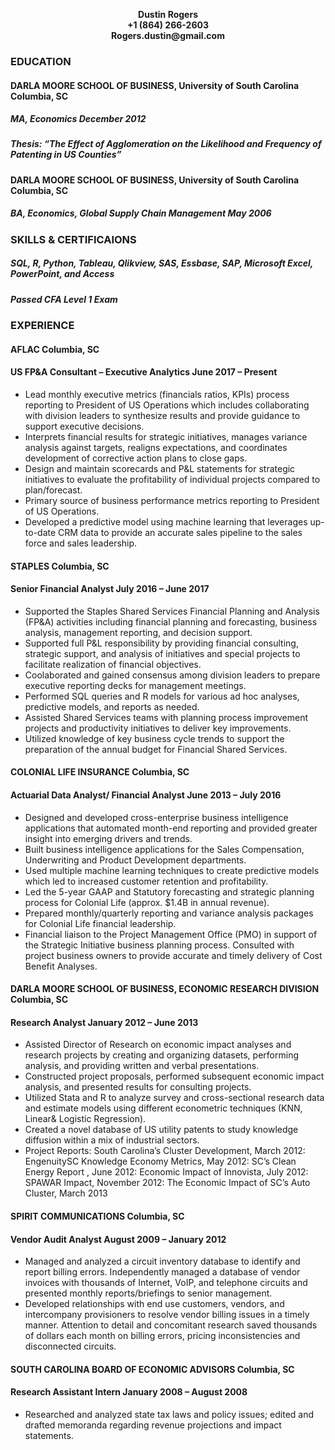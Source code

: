<p align="center">
 <b>Dustin Rogers </b><br>
 <b>+1 (864) 266-2603 </b><br>
 <b>Rogers.dustin@gmail.com </b><br> 
</p>
 
### EDUCATION
#### DARLA MOORE SCHOOL OF BUSINESS, University of South Carolina	Columbia, SC  
##### MA, Economics December 2012
##### Thesis: “The Effect of Agglomeration on the Likelihood and Frequency of Patenting in US Counties”

#### DARLA MOORE SCHOOL OF BUSINESS, University of South Carolina	Columbia, SC  
##### BA, Economics, Global Supply Chain Management		                   May 2006	

### SKILLS & CERTIFICAIONS   
##### SQL, R, Python, Tableau, Qlikview, SAS, Essbase, SAP, Microsoft Excel, PowerPoint, and Access
##### Passed CFA Level 1 Exam

### EXPERIENCE
#### AFLAC		                                                           Columbia, SC 
#### US FP&A Consultant – Executive Analytics 	                         June 2017 – Present
+	Lead monthly executive metrics (financials ratios, KPIs) process reporting to President of US Operations which includes collaborating with division leaders to synthesize results and provide guidance to support executive decisions.
+	Interprets financial results for strategic initiatives, manages variance analysis against targets, realigns expectations, and coordinates development of corrective action plans to close gaps.
+	Design and maintain scorecards and P&L statements for strategic initiatives to evaluate the profitability of individual projects compared to plan/forecast.
+	Primary source of business performance metrics reporting to President of US Operations.
+	Developed a predictive model using machine learning that leverages up-to-date CRM data to provide an accurate sales pipeline to the sales force and sales leadership.

#### STAPLES		                                                          Columbia, SC 
#### Senior Financial Analyst                                             July 2016 – June 2017
+	Supported the Staples Shared Services Financial Planning and Analysis (FP&A) activities including financial planning and forecasting, business analysis, management reporting, and decision support.
+	Supported full P&L responsibility by providing financial consulting, strategic support, and analysis of initiatives and special projects to facilitate realization of financial objectives.
+	Coolaborated and gained consensus among division leaders to prepare executive reporting decks for management meetings.
+	Performed SQL queries and R models for various ad hoc analyses, predictive models, and reports as needed.
+	Assisted Shared Services teams with planning process improvement projects and productivity initiatives to deliver key improvements.
+	Utilized knowledge of key business cycle trends to support the preparation of the annual budget for Financial Shared Services.

#### COLONIAL LIFE INSURANCE		                                           Columbia, SC 
#### Actuarial Data Analyst/ Financial Analyst	                           June 2013 – July 2016	
+	Designed and developed cross-enterprise business intelligence applications that automated month-end reporting and provided greater insight into emerging drivers and trends. 
+	Built business intelligence applications for the Sales Compensation, Underwriting and Product Development departments.
+	Used multiple machine learning techniques to create predictive models which led to increased customer retention and profitability.  
+	Led the 5-year GAAP and Statutory forecasting and strategic planning process for Colonial Life (approx. $1.4B in annual revenue).
+	Prepared monthly/quarterly reporting and variance analysis packages for Colonial Life financial leadership.
+	Financial liaison to the Project Management Office (PMO) in support of the Strategic Initiative business planning process. Consulted with project business owners to provide accurate and timely delivery of Cost Benefit Analyses.

#### DARLA MOORE SCHOOL OF BUSINESS, ECONOMIC RESEARCH DIVISION 	          Columbia, SC 
#### Research Analyst 		                                                  January 2012 – June 2013
+	Assisted Director of Research on economic impact analyses and research projects by creating and organizing datasets, performing analysis, and providing written and verbal presentations.
+	Constructed project proposals, performed subsequent economic impact analysis, and presented results for consulting projects.
+	Utilized Stata and R to analyze survey and cross-sectional research data and estimate models using different econometric techniques (KNN, Linear& Logistic Regression).
+	Created a novel database of US utility patents to study knowledge diffusion within a mix of industrial sectors. 
+	Project Reports: South Carolina’s Cluster Development, March 2012: EngenuitySC Knowledge Economy Metrics, May 2012: SC’s Clean Energy Report , June 2012: Economic Impact of Innovista, July 2012:  SPAWAR Impact, November 2012: The Economic Impact of SC’s Auto Cluster, March 2013

#### SPIRIT COMMUNICATIONS	                                                  Columbia, SC 
#### Vendor Audit Analyst		                                                  August 2009 – January 2012
+	Managed and analyzed a circuit inventory database to identify and report billing errors. Independently managed a database of vendor invoices with thousands of Internet, VoIP, and telephone circuits and presented monthly reports/briefings to senior management. 
+	Developed relationships with end use customers, vendors, and intercompany provisioners to resolve vendor billing issues in a timely manner. Attention to detail and concomitant research saved thousands of dollars each month on billing errors, pricing inconsistencies and disconnected circuits.

#### SOUTH CAROLINA BOARD OF ECONOMIC ADVISORS	                               Columbia, SC 
#### Research Assistant Intern		                                             January 2008 – August 2008
+ Researched and analyzed state tax laws and policy issues; edited and drafted memoranda regarding revenue projections and impact statements.

